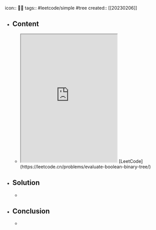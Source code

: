 icon:: 👨‍💻
tags:: #leetcode/simple #tree
created:: [[20230206]]
- ## Content
  - <iframe src="https://leetcode.cn/problems/evaluate-boolean-binary-tree" style="height: 400px"></iframe>
    [LeetCode](https://leetcode.cn/problems/evaluate-boolean-binary-tree/)
- ## Solution
  -
- ## Conclusion
  -